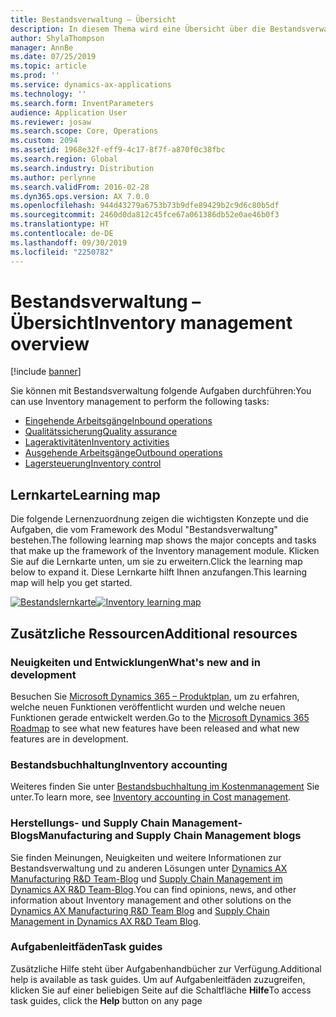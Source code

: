 ```yaml
---
title: Bestandsverwaltung – Übersicht
description: In diesem Thema wird eine Übersicht über die Bestandsverwaltung angezeigt.
author: ShylaThompson
manager: AnnBe
ms.date: 07/25/2019
ms.topic: article
ms.prod: ''
ms.service: dynamics-ax-applications
ms.technology: ''
ms.search.form: InventParameters
audience: Application User
ms.reviewer: josaw
ms.search.scope: Core, Operations
ms.custom: 2094
ms.assetid: 1968e32f-eff9-4c17-8f7f-a870f0c38fbc
ms.search.region: Global
ms.search.industry: Distribution
ms.author: perlynne
ms.search.validFrom: 2016-02-28
ms.dyn365.ops.version: AX 7.0.0
ms.openlocfilehash: 944d43279a6753b73b9dfe89429b2c9d6c80b5df
ms.sourcegitcommit: 2460d0da812c45fce67a061386db52e0ae46b0f3
ms.translationtype: HT
ms.contentlocale: de-DE
ms.lasthandoff: 09/30/2019
ms.locfileid: "2250782"
---
```

# <a name="inventory-management-overview"></a><span data-ttu-id="91f1b-103">Bestandsverwaltung – Übersicht</span><span class="sxs-lookup"><span data-stu-id="91f1b-103">Inventory management overview</span></span>

[!include [banner](../includes/banner.md)]

<span data-ttu-id="91f1b-104">Sie können mit Bestandsverwaltung folgende Aufgaben durchführen:</span><span class="sxs-lookup"><span data-stu-id="91f1b-104">You can use Inventory management to perform the following tasks:</span></span>

-  [<span data-ttu-id="91f1b-105">Eingehende Arbeitsgänge</span><span class="sxs-lookup"><span data-stu-id="91f1b-105">Inbound operations</span></span>](arrival-overview.md)
-  [<span data-ttu-id="91f1b-106">Qualitätssicherung</span><span class="sxs-lookup"><span data-stu-id="91f1b-106">Quality assurance</span></span>](quality-management-processes.md)
-  [<span data-ttu-id="91f1b-107">Lageraktivitäten</span><span class="sxs-lookup"><span data-stu-id="91f1b-107">Inventory activities</span></span>](inventory-journals.md)
-  [<span data-ttu-id="91f1b-108">Ausgehende Arbeitsgänge</span><span class="sxs-lookup"><span data-stu-id="91f1b-108">Outbound operations</span></span>](outbound-process.md)
-  [<span data-ttu-id="91f1b-109">Lagersteuerung</span><span class="sxs-lookup"><span data-stu-id="91f1b-109">Inventory control</span></span>](../cost-management/inventory-close.md) 

## <a name="learning-map"></a><span data-ttu-id="91f1b-110">Lernkarte</span><span class="sxs-lookup"><span data-stu-id="91f1b-110">Learning map</span></span>

<span data-ttu-id="91f1b-111">Die folgende Lernenzuordnung zeigen die wichtigsten Konzepte und die Aufgaben, die vom Framework des Modul "Bestandsverwaltung" bestehen.</span><span class="sxs-lookup"><span data-stu-id="91f1b-111">The following learning map shows the major concepts and tasks that make up the framework of the Inventory management module.</span></span> <span data-ttu-id="91f1b-112">Klicken Sie auf die Lernkarte unten, um sie zu erweitern.</span><span class="sxs-lookup"><span data-stu-id="91f1b-112">Click the learning map below to expand it.</span></span> <span data-ttu-id="91f1b-113">Diese Lernkarte hilft Ihnen anzufangen.</span><span class="sxs-lookup"><span data-stu-id="91f1b-113">This learning map will help you get started.</span></span>


<span data-ttu-id="91f1b-114">[![Bestandslernkarte](./media/inventory-learning-map.png)](./media/inventory-learning-map.png)</span><span class="sxs-lookup"><span data-stu-id="91f1b-114">[![Inventory learning map](./media/inventory-learning-map.png)](./media/inventory-learning-map.png)</span></span>

## <a name="additional-resources"></a><span data-ttu-id="91f1b-115">Zusätzliche Ressourcen</span><span class="sxs-lookup"><span data-stu-id="91f1b-115">Additional resources</span></span>

### <a name="whats-new-and-in-development"></a><span data-ttu-id="91f1b-116">Neuigkeiten und Entwicklungen</span><span class="sxs-lookup"><span data-stu-id="91f1b-116">What's new and in development</span></span>
<span data-ttu-id="91f1b-117">Besuchen Sie [Microsoft Dynamics 365 – Produktplan](https://roadmap.dynamics.com/), um zu erfahren, welche neuen Funktionen veröffentlicht wurden und welche neuen Funktionen gerade entwickelt werden.</span><span class="sxs-lookup"><span data-stu-id="91f1b-117">Go to the [Microsoft Dynamics 365 Roadmap](https://roadmap.dynamics.com/) to see what new features have been released and what new features are in development.</span></span>

### <a name="inventory-accounting"></a><span data-ttu-id="91f1b-118">Bestandsbuchhaltung</span><span class="sxs-lookup"><span data-stu-id="91f1b-118">Inventory accounting</span></span> 
<span data-ttu-id="91f1b-119">Weiteres finden Sie unter [Bestandsbuchhaltung im Kostenmanagement](../cost-management/inventory-close.md) Sie unter.</span><span class="sxs-lookup"><span data-stu-id="91f1b-119">To learn more, see [Inventory accounting in Cost management](../cost-management/inventory-close.md).</span></span>

### <a name="manufacturing-and-supply-chain-management-blogs"></a><span data-ttu-id="91f1b-120">Herstellungs- und Supply Chain Management-Blogs</span><span class="sxs-lookup"><span data-stu-id="91f1b-120">Manufacturing and Supply Chain Management blogs</span></span>
<span data-ttu-id="91f1b-121">Sie finden Meinungen, Neuigkeiten und weitere Informationen zur Bestandsverwaltung und zu anderen Lösungen unter [Dynamics AX Manufacturing R&D Team-Blog](https://blogs.msdn.microsoft.com/axmfg) und [Supply Chain Management im Dynamics AX R&D Team-Blog](https://blogs.msdn.microsoft.com/dynamicsaxscm).</span><span class="sxs-lookup"><span data-stu-id="91f1b-121">You can find opinions, news, and other information about Inventory management and other solutions on the [Dynamics AX Manufacturing R&D Team Blog](https://blogs.msdn.microsoft.com/axmfg) and [Supply Chain Management in Dynamics AX R&D Team Blog](https://blogs.msdn.microsoft.com/dynamicsaxscm).</span></span>

### <a name="task-guides"></a><span data-ttu-id="91f1b-122">Aufgabenleitfäden</span><span class="sxs-lookup"><span data-stu-id="91f1b-122">Task guides</span></span>
<span data-ttu-id="91f1b-123">Zusätzliche Hilfe steht über Aufgabenhandbücher zur Verfügung.</span><span class="sxs-lookup"><span data-stu-id="91f1b-123">Additional help is available as task guides.</span></span> <span data-ttu-id="91f1b-124">Um auf Aufgabenleitfäden zuzugreifen, klicken Sie auf einer beliebigen Seite auf die Schaltfläche **Hilfe**</span><span class="sxs-lookup"><span data-stu-id="91f1b-124">To access task guides, click the **Help** button on any page</span></span>
